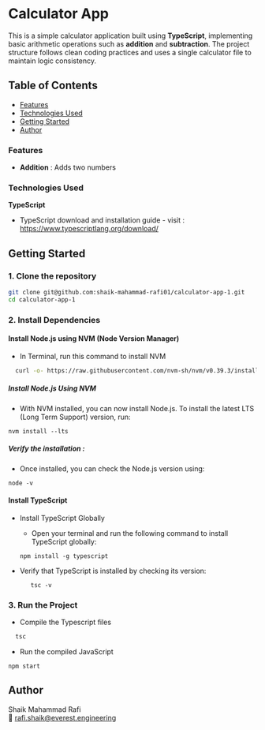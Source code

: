 # Calculator App

 This is a simple calculator application built using **TypeScript**, implementing basic arithmetic operations such as **addition** and **subtraction**. The project structure follows clean coding practices and uses a single calculator file to maintain logic consistency.

## Table of Contents

* [Features](#features)
* [Technologies Used](#technologies-used)
* [Getting Started](#getting-started)
* [Author](#author)


### Features
+ **Addition** : Adds two numbers
### Technologies Used

**TypeScript** 
   - TypeScript download and installation guide - visit : https://www.typescriptlang.org/download/

##  Getting Started

### 1. Clone the repository

```bash
git clone git@github.com:shaik-mahammad-rafi01/calculator-app-1.git
cd calculator-app-1
```

### 2. Install Dependencies 

  #### Install Node.js using NVM (Node Version Manager)
  - In Terminal, run this command to install NVM
  ```bash
    curl -o- https://raw.githubusercontent.com/nvm-sh/nvm/v0.39.3/install.sh | bash
  ```
##### Install Node.js Using NVM
- With NVM installed, you can now install Node.js. To install the latest LTS (Long Term Support) version, run:
```
nvm install --lts 
```
##### Verify the installation : 
- Once installed, you can check the Node.js version using:
```
node -v
```

#### Install TypeScript 
- Install TypeScript Globally
  - Open your terminal and run the following command to install TypeScript globally:

  ```
  npm install -g typescript
  ```
- Verify that TypeScript is installed by checking its version:
  ```
     tsc -v
  ```


### 3. Run the Project 
- Compile the Typescript files 
```bash 
  tsc 
```
- Run the compiled JavaScript
```
npm start
```
## Author
Shaik Mahammad Rafi  
📧 [rafi.shaik@everest.engineering](mailto:rafi.shaik@everest.engineering)  

